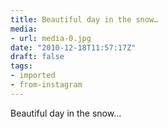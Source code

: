 ```yaml
---
title: Beautiful day in the snow…
media:
- url: media-0.jpg
date: "2010-12-18T11:57:17Z"
draft: false
tags:
- imported
- from-instagram
---
```

Beautiful day in the snow…
